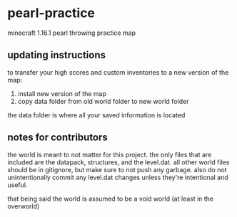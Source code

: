 # pearl-practice

minecraft 1.16.1 pearl throwing practice map

## updating instructions

to transfer your high scores and custom inventories to a new version of the map:

1. install new version of the map
2. copy data folder from old world folder to new world folder

the data folder is where all your saved information is located

## notes for contributors

the world is meant to not matter for this project. the only files that are included are the datapack, structures, and the level.dat. all other world files should be in gitignore, but make sure to not push any garbage. also do not unintentionally commit any level.dat changes unless they're intentional and useful.

that being said the world is assumed to be a void world (at least in the overworld)
